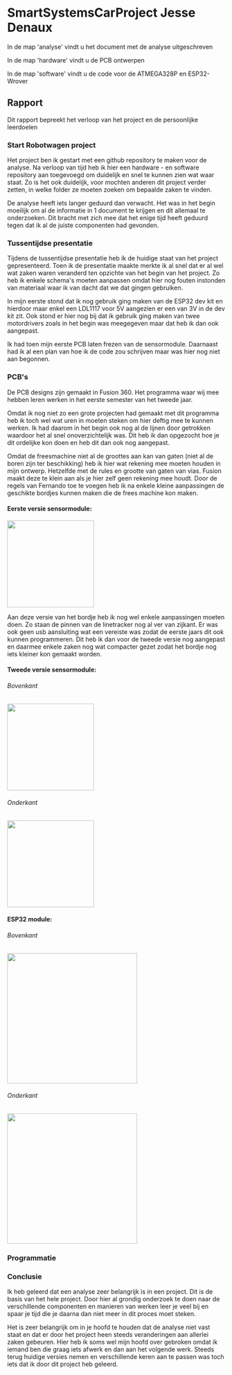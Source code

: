 # SmartSystemsCarProject Jesse Denaux

In de map 'analyse' vindt u het document met de analyse uitgeschreven

In de map 'hardware' vindt u de PCB ontwerpen

In de map 'software' vindt u de code voor de ATMEGA328P en ESP32-Wrover


## Rapport

Dit rapport bepreekt het verloop van het project en de persoonlijke leerdoelen

### Start Robotwagen project

Het project ben ik gestart met een github repository te maken voor de analyse. Na verloop van tijd heb ik hier een hardware - en software repository aan toegevoegd om duidelijk en snel te kunnen zien wat waar staat. Zo is het ook duidelijk, voor mochten anderen dit project verder zetten, in welke folder ze moeten zoeken om bepaalde zaken te vinden. 

De analyse heeft iets langer geduurd dan verwacht. Het was in het begin moeilijk om al de informatie in 1 document te krijgen en dit allemaal te onderzoeken. Dit bracht met zich mee dat het enige tijd heeft geduurd tegen dat ik al de juiste componenten had gevonden. 


### Tussentijdse presentatie

Tijdens de tussentijdse presentatie heb ik de huidige staat van het project gepresenteerd. Toen ik de presentatie maakte merkte ik al snel dat er al wel wat zaken waren veranderd ten opzichte van het begin van het project. Zo heb ik enkele schema's moeten aanpassen omdat hier nog fouten instonden van materiaal waar ik van dacht dat we dat gingen gebruiken. 

In mijn eerste stond dat ik nog gebruik ging maken van de ESP32 dev kit en hierdoor maar enkel een LDL1117 voor 5V aangezien er een van 3V in de dev kit zit. Ook stond er hier nog bij dat ik gebruik ging maken van twee motordrivers zoals in het begin was meegegeven maar dat heb ik dan ook aangepast. 

Ik had toen mijn eerste PCB laten frezen van de sensormodule. Daarnaast had ik al een plan van hoe ik de code zou schrijven maar was hier nog niet aan begonnen. 

### PCB's 

De PCB designs zijn gemaakt in Fusion 360. Het programma waar wij mee hebben leren werken in het eerste semester van het tweede jaar. 

Omdat ik nog niet zo een grote projecten had gemaakt met dit programma heb ik toch wel wat uren in moeten steken om hier deftig mee te kunnen werken. Ik had daarom in het begin ook nog al de lijnen door getrokken waardoor het al snel onoverzichtelijk was. Dit heb ik dan opgezocht hoe je dit ordelijke kon doen en heb dit dan ook nog aangepast. 

Omdat de freesmachine niet al de groottes aan kan van gaten (niet al de boren zijn ter beschikking) heb ik hier wat rekening mee moeten houden in mijn ontwerp. Hetzelfde met de rules en grootte van gaten van vias. Fusion maakt deze te klein aan als je hier zelf geen rekening mee houdt. Door de regels van Fernando toe te voegen heb ik na enkele kleine aanpassingen de geschikte bordjes kunnen maken die de frees machine kon maken. 


#### Eerste versie sensormodule:

<img src="https://user-images.githubusercontent.com/93762886/173889964-5ad1388e-66c9-411c-bbd0-d10189c548d4.png" width="200"/>

Aan deze versie van het bordje heb ik nog wel enkele aanpassingen moeten doen. Zo staan de pinnen van de linetracker nog al ver van zijkant. Er was ook geen usb aansluiting wat een vereiste was zodat de eerste jaars dit ook kunnen programmeren. Dit heb ik dan voor de tweede versie nog aangepast en daarmee enkele zaken nog wat compacter gezet zodat het bordje nog iets kleiner kon gemaakt worden. 

#### Tweede versie sensormodule: 
###### Bovenkant
<img src="https://user-images.githubusercontent.com/93762886/173891780-9d1dff90-6cf8-4e51-ae79-af16cceb64b4.png" width="200"/>

###### Onderkant
<img src="https://user-images.githubusercontent.com/93762886/173891987-805e576f-b5b2-4113-a2cb-c3f077309882.png" width="200"/>


#### ESP32 module: 
###### Bovenkant
<img src="https://user-images.githubusercontent.com/93762886/173892158-92f6d0fc-32a6-4a22-995c-bb0e36cece0a.png" width="300"/>

###### Onderkant
<img src="https://user-images.githubusercontent.com/93762886/173892241-076b790e-9185-439e-a5b7-8cc7d52eab67.png" width="300"/>




### Programmatie 

### Conclusie

Ik heb geleerd dat een analyse zeer belangrijk is in een project. Dit is de basis van het hele project. Door hier al grondig onderzoek te doen naar de verschillende componenten en manieren van werken leer je veel bij en spaar je tijd die je daarna dan niet meer in dit proces moet steken. 

Het is zeer belangrijk om in je hoofd te houden dat de analyse niet vast staat en dat er door het project heen steeds veranderingen aan allerlei zaken gebeuren. Hier heb ik soms wel mijn hoofd over gebroken omdat ik iemand ben die graag iets afwerk en dan aan het volgende werk. Steeds terug huidige versies nemen en verschillende keren aan te passen was toch iets dat ik door dit project heb geleerd. 

